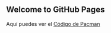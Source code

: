 ## Welcome to GitHub Pages

Aquí puedes ver el [Código de Pacman](https://github.com/jcaballero009/DAWEPacman/edit/master/index.md) 


